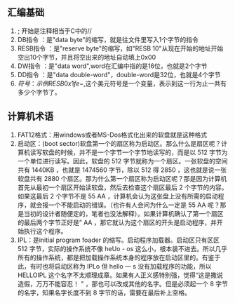 ## 汇编基础
1. ; 开始是注释相当于C中的//
2. DB指令   ：是"data byte"的缩写，就是往文件里写入1个字节的指令
3. RESB指令 ：是"reserve byte"的缩写，如"RESB 10"从现在开始的地址开始空出10个字节，并且将空出来的地址自动填上0x00
4. DW指令   ：是"data word",word在汇编中指的是16位，也就是2个字节
5. DD指令   ：是"data double-word"，double-word是32位，也就是4个字节
6. $符号    ：示例RESB 0x1fe-$,这个美元符号是一个变量，表示到这一行为止一共有多少个字节了。



## 计算机术语
1. FAT12格式：用windows或者MS-Dos格式化出来的软盘就是这种格式
2. 启动区：(boot sector)软盘第一个的扇区称为启动区。那么什么是扇区呢？计算机读写软盘的时候，并不是一个字节一个字节地读写的，而是以 512 字节为一个单位进行读写。因此，软盘的 512 字节就称为一个扇区。一张软盘的空间共有 1440KB ，也就是 1474560 字节，除以 512 得 2850 ，这也就是说一张软盘共有 2880 个扇区。那为什么第一个扇区称为启动区呢？那是因为计算机首先从最初一个扇区开始读软盘，然后去检查这个扇区最后 2 个字节的内容。 如果这最后 2 个字节不是 55 AA ，计算机会认为这张盘上没有所需的启动程序，就会报一个不能启动的错误。（也许有人会问为什么一定是 55 AA 呢？那是当初的设计者随便定的，笔者也没法解释）。如果计算机确认了第一个扇区的最后两个字节正好是” AA ，那它就认为这个扇区的开头是启动程序，并开始执行这个程序。 
3. IPL：是initial program foader 的缩写。启动程序加载器。启动区只有区区 512 字节，实际的操作系统不像 heUo - os 这么小，根本装不进去。所以几乎所有的操作系统，都是把加载操作系统本身的程序放在启动区里的。有鉴于此，有时也将启动区称为 IPLo 但 hello 一 s 没有加载程序的功能，所以 HELLOIPL 这个名字不太顺理成章。如果有人正义感特别强，觉得“这是撒说造假，万万不能容忍！ " ，那也可以改成其他的名字。但是必须起一个 8 字节的名字，知果名字长度不到 8 字节的话，雷要在最后补上空格。

